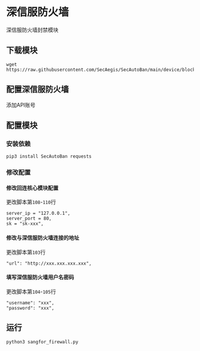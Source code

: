 # 深信服防火墙

深信服防火墙封禁模块

## 下载模块

```
wget https://raw.githubusercontent.com/SecAegis/SecAutoBan/main/device/block/sangfor_firewall/sangfor_firewall.py
```

## 配置深信服防火墙

添加API账号

## 配置模块

### 安装依赖

```
pip3 install SecAutoBan requests
```

### 修改配置

#### 修改回连核心模块配置

更改脚本第`108`-`110`行

```
server_ip = "127.0.0.1",
server_port = 80,
sk = "sk-xxx",
```

#### 修改与深信服防火墙连接的地址

更改脚本第`103`行

```
"url": "http://xxx.xxx.xxx.xxx",
```

#### 填写深信服防火墙用户名密码

更改脚本第`104`-`105`行

```
"username": "xxx",
"password": "xxx",
```

## 运行

```shell
python3 sangfor_firewall.py
```
